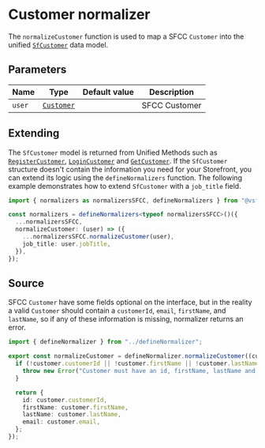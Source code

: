 # Customer normalizer

The `normalizeCustomer` function is used to map a SFCC `Customer` into the unified [`SfCustomer`](/unified-data-layer/unified-data-model.html#sfcustomer) data model.

## Parameters

| Name   | Type                                                                                                                     | Default value | Description   |
| ------ | ------------------------------------------------------------------------------------------------------------------------ | ------------- | ------------- |
| `user` | [`Customer`](https://developer.salesforce.com/docs/commerce/b2c-commerce/references/ocapi-shop-api?meta=type%3Acustomer) |               | SFCC Customer |

## Extending

The `SfCustomer` model is returned from Unified Methods such as [`RegisterCustomer`](/unified-data-layer/unified-methods/authentication#registercustomer), [`LoginCustomer`](/unified-data-layer/unified-methods/authentication#logincustomer) and [`GetCustomer`](/unified-data-layer/unified-methods/authentication#getcustomer). If the `SfCustomer` structure doesn't contain the information you need for your Storefront, you can extend its logic using the `defineNormalizers` function. The following example demonstrates how to extend `SfCustomer` with a `job_title` field.

```ts
import { normalizers as normalizersSFCC, defineNormalizers } from "@vsf-enterprise/unified-api-sfcc";

const normalizers = defineNormalizers<typeof normalizersSFCC>()({
  ...normalizersSFCC,
  normalizeCustomer: (user) => ({
    ...normalizersSFCC.normalizeCustomer(user),
    job_title: user.jobTitle,
  }),
});
```

## Source

SFCC `Customer` have some fields optional on the interface, but in the reality a valid `Customer` should contain a `customerId`, `email`, `firstName`, and `lastName`, so if any of these information is missing, normalizer returns an error.

```ts [customer.ts]
import { defineNormalizer } from "../defineNormalizer";

export const normalizeCustomer = defineNormalizer.normalizeCustomer((customer) => {
  if (!customer.customerId || !customer.firstName || !customer.lastName || !customer.email) {
    throw new Error("Customer must have an id, firstName, lastName and email");
  }

  return {
    id: customer.customerId,
    firstName: customer.firstName,
    lastName: customer.lastName,
    email: customer.email,
  };
});
```
